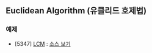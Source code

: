 ## Euclidean Algorithm (유클리드 호제법)

### 예제
- [5347] [LCM](https://www.acmicpc.net/problem/5347) : [소스 보기](https://github.com/YunSuJeong/BAEKJOON/tree/main/%EB%B0%B1%EC%A4%80/Silver/5347.%E2%80%85LCM)
